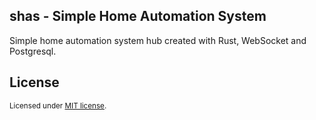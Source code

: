 ## shas - Simple Home Automation System

Simple home automation system hub created with Rust, WebSocket and Postgresql.

## License

<sup>
Licensed under <a href="LICENSE">MIT license</a>.
</sup>

